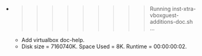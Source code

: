 * >>>>>>>>> Running inst-xtra-vboxguest-additions-doc.sh ...
  * Add virtualbox doc-help.
  * Disk size = 7160740K. Space Used = 8K. Runtime = 00:00:00:02.
